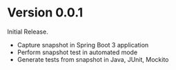 # Version 0.0.1
Initial Release. 
- Capture snapshot in Spring Boot 3 application
- Perform snapshot test in automated mode
- Generate tests from snapshot in Java, JUnit, Mockito
